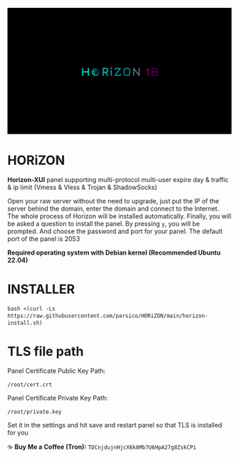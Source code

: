 ![HORiZON 18](https://raw.githubusercontent.com/parsico/HORiZON/main/HORIZON18.png)

# HORiZON
**Horizon-XUI** panel supporting multi-protocol multi-user expire day &amp; traffic &amp; ip limit (Vmess &amp; Vless &amp; Trojan &amp;  ShadowSocks)

Open your raw server without the need to upgrade, just put the IP of the server behind the domain, enter the domain and connect to the Internet. The whole process of Horizon will be installed automatically. Finally, you will be asked a question to install the panel. By pressing `y`, you will be prompted. And choose the password and port for your panel. The default port of the panel is 2053

**Required operating system with Debian kernel (Recommended Ubuntu 22.04)**
# INSTALLER
```
bash <(curl -Ls https://raw.githubusercontent.com/parsico/HORiZON/main/horizon-install.sh)
```

# TLS file path
Panel Certificate Public Key Path:
```
/root/cert.crt
```
Panel Certificate Private Key Path:

```
/root/private.key
```

Set it in the settings and hit save and restart panel so that TLS is installed for you

☕️ **Buy Me a Coffee (Tron):** `TDCnjdujnHjcX6k8Mb7U6HpA27g8ZskCPi`
